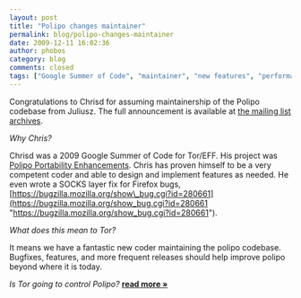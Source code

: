 ```yaml
---
layout: post
title: "Polipo changes maintainer"
permalink: blog/polipo-changes-maintainer
date: 2009-12-11 16:02:36
author: phobos
category: blog
comments: closed
tags: ["Google Summer of Code", "maintainer", "new features", "performance", "polipo", "volunteer"]
---
```


Congratulations to Chrisd for assuming maintainership of the Polipo codebase from Juliusz. The full announcement is available at [the mailing list archives](http://sourceforge.net/mailarchive/forum.php?thread_name=87d42l7fka.fsf%40trurl.pps.jussieu.fr&forum_name=polipo-users).

*Why Chris?*

Chrisd was a 2009 Google Summer of Code for Tor/EFF. His project was [Polipo Portability Enhancements](https://blog.torproject.org/blog/polipo-portability-enhancements-summary). Chris has proven himself to be a very competent coder and able to design and implement features as needed. He even wrote a SOCKS layer fix for Firefox bugs, [https://bugzilla.mozilla.org/show\_bug.cgi?id=280661](https://bugzilla.mozilla.org/show_bug.cgi?id=280661 "https://bugzilla.mozilla.org/show_bug.cgi?id=280661").

*What does this mean to Tor?*

It means we have a fantastic new coder maintaining the polipo codebase. Bugfixes, features, and more frequent releases should help improve polipo beyond where it is today.

*Is Tor going to control Polipo?* [**read more »**](https://blog.torproject.org/blog/polipo-changes-maintainer)
